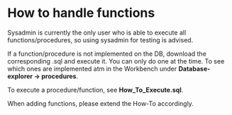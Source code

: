 # How to handle functions

Sysadmin is currently the only user who is able to execute all functions/procedures, so using sysadmin for testing is advised.


If a function/procedure is not implemented on the DB, download the corresponding .sql and execute it. You can only do one at the time.
To see which ones are implemented atm in the Workbench under **Database-explorer -> procedures**.


To execute a procedure/function, see **How_To_Execute.sql**.


When adding functions, please extend the How-To accordingly.
